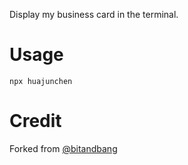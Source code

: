 Display my business card in the terminal.

# Usage
```
npx huajunchen
```

# Credit
Forked from [@bitandbang](https://github.com/bnb/bitandbang)